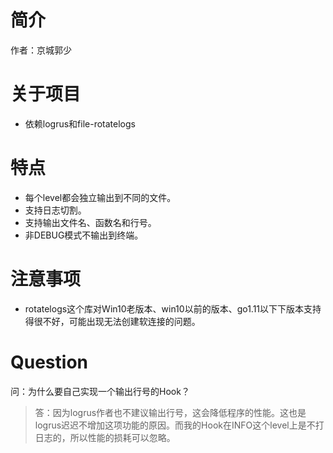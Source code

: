 # 简介

作者：京城郭少

# 关于项目

* 依赖logrus和file-rotatelogs

# 特点

* 每个level都会独立输出到不同的文件。
* 支持日志切割。
* 支持输出文件名、函数名和行号。
* 非DEBUG模式不输出到终端。

# 注意事项

* rotatelogs这个库对Win10老版本、win10以前的版本、go1.11以下下版本支持得很不好，可能出现无法创建软连接的问题。

# Question

问：为什么要自己实现一个输出行号的Hook？
> 答：因为logrus作者也不建议输出行号，这会降低程序的性能。这也是logrus迟迟不增加这项功能的原因。而我的Hook在INFO这个level上是不打日志的，所以性能的损耗可以忽略。


